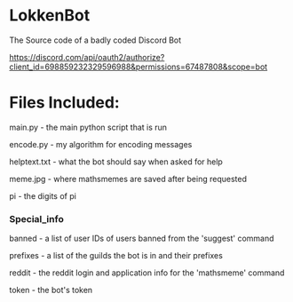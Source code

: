 # LokkenBot

The Source code of a badly coded Discord Bot

https://discord.com/api/oauth2/authorize?client_id=698859232329596988&permissions=67487808&scope=bot

# Files Included:

main.py - the main python script that is run

encode.py - my algorithm for encoding messages

helptext.txt - what the bot should say when asked for help

meme.jpg - where mathsmemes are saved after being requested

pi - the digits of pi

<h3>Special_info</h3>
  
  banned - a list of user IDs of users banned from the 'suggest' command
  
  prefixes - a list of the guilds the bot is in and their prefixes
  
  reddit - the reddit login and application info for the 'mathsmeme' command
  
  token - the bot's token
